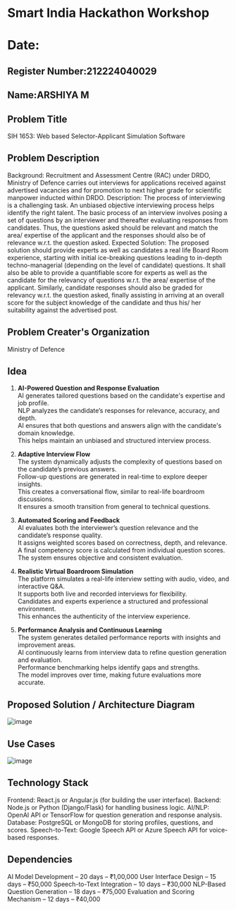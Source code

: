 # Smart India Hackathon Workshop
# Date: 
## Register Number:212224040029
## Name:ARSHIYA M
## Problem Title
SIH 1653: Web based Selector-Applicant Simulation Software
## Problem Description
Background: Recruitment and Assessment Centre (RAC) under DRDO, Ministry of Defence carries out interviews for applications received against advertised vacancies and for promotion to next higher grade for scientific manpower inducted within DRDO. Description: The process of interviewing is a challenging task. An unbiased objective interviewing process helps identify the right talent. The basic process of an interview involves posing a set of questions by an interviewer and thereafter evaluating responses from candidates. Thus, the questions asked should be relevant and match the area/ expertise of the applicant and the responses should also be of relevance w.r.t. the question asked. Expected Solution: The proposed solution should provide experts as well as candidates a real life Board Room experience, starting with initial ice-breaking questions leading to in-depth techno-managerial (depending on the level of candidate) questions. It shall also be able to provide a quantifiable score for experts as well as the candidate for the relevancy of questions w.r.t. the area/ expertise of the applicant. Similarly, candidate responses should also be graded for relevancy w.r.t. the question asked, finally assisting in arriving at an overall score for the subject knowledge of the candidate and thus his/ her suitability against the advertised post.

## Problem Creater's Organization
Ministry of Defence

## Idea
1. **AI-Powered Question and Response Evaluation**  
AI generates tailored questions based on the candidate's expertise and job profile.  
NLP analyzes the candidate’s responses for relevance, accuracy, and depth.  
AI ensures that both questions and answers align with the candidate's domain knowledge.  
This helps maintain an unbiased and structured interview process.  

2. **Adaptive Interview Flow**  
The system dynamically adjusts the complexity of questions based on the candidate’s previous answers.  
Follow-up questions are generated in real-time to explore deeper insights.  
This creates a conversational flow, similar to real-life boardroom discussions.  
It ensures a smooth transition from general to technical questions.  

3. **Automated Scoring and Feedback**  
AI evaluates both the interviewer’s question relevance and the candidate’s response quality.  
It assigns weighted scores based on correctness, depth, and relevance.  
A final competency score is calculated from individual question scores.  
The system ensures objective and consistent evaluation.  

4. **Realistic Virtual Boardroom Simulation**  
The platform simulates a real-life interview setting with audio, video, and interactive Q&A.  
It supports both live and recorded interviews for flexibility.  
Candidates and experts experience a structured and professional environment.  
This enhances the authenticity of the interview experience.  

5. **Performance Analysis and Continuous Learning**  
The system generates detailed performance reports with insights and improvement areas.  
AI continuously learns from interview data to refine question generation and evaluation.  
Performance benchmarking helps identify gaps and strengths.  
The model improves over time, making future evaluations more accurate.


## Proposed Solution / Architecture Diagram

![image](https://github.com/user-attachments/assets/e4d5dc54-6efc-4a3d-92ff-c16dfdb72a65)

## Use Cases
![image](https://github.com/user-attachments/assets/ece40dcc-6d01-48d9-b82b-f6a566ea34cf)



## Technology Stack
Frontend: 
   React.js or Angular.js (for building the user interface).
Backend: 
   Node.js or Python (Django/Flask) for handling business logic.
AI/NLP: 
   OpenAI API or TensorFlow for question generation and response analysis.
Database:
   PostgreSQL or MongoDB for storing profiles, questions, and scores.
Speech-to-Text: 
   Google Speech API or Azure Speech API for voice-based responses.


## Dependencies
AI Model Development – 20 days – ₹1,00,000
User Interface Design – 15 days – ₹50,000
Speech-to-Text Integration – 10 days – ₹30,000
NLP-Based Question Generation – 18 days – ₹75,000
Evaluation and Scoring Mechanism – 12 days – ₹40,000

